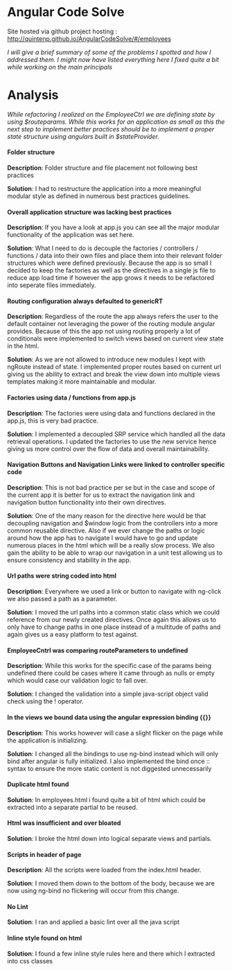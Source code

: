 # Angular Code Solve
Site hosted via github project hosting : http://quintenp.github.io/AngularCodeSolve/#/employees

_I will give a brief summary of some of the problems I spotted and how I addressed them.  I might now have listed everything here I fixed quite a bit while working on the main principals_

# Analysis

_While refactoring I realized on the EmployeeCtrl we are defining state by using $routeparams.  While this works for an application as small as this the next step to implement better practices should be to implement
a proper state structure using angulars built in $stateProvider._

#### Folder structure
**Description**: Folder structure and file placement not following best practices

**Solution**: I had to restructure the application into a more meaningful modular style as defined in numerous best practices guidelines.

#### Overall application structure was lacking best practices
**Description**: If you have a look at app.js you can see all the major modular functionality of the application was set here.  

**Solution**: What I need to do is decouple the factories / controllers / functions / data into their own files and place them into their relevant folder structures which were defined previously. Because the app is so small I decided to keep the factories as well as the directives in a single js file to reduce app load time if however the app grows it needs to be refactored into seperate files immediately.

#### Routing configuration always defaulted to genericRT
**Description**: Regardless of the route the app always refers the user to the default container not leveraging the power of the routing module angular provides.  Because of this the app not using routing properly a lot of conditionals were implemented to switch views based on current view state in the html.  

**Solution**: As we are not allowed to introduce new modules I kept with ngRoute instead of state. I implemented proper routes based on current url giving us the ability to extract and break the view down into multiple views templates making it more maintainable and modular.

#### Factories using data / functions from app.js
**Description**: The factories were using data and functions declared in the app.js, this is very bad practice. 

**Solution**: I implemented a decoupled SRP service which handled all the data retrieval operations.  I updated the factories to use the new service hence giving us more control over the flow of data and overall maintainability.

#### Navigation Buttons and Navigation Links were linked to controller specific code
**Description**: This is not bad practice per se but in the case and scope of the current app it is better for us to extract the navigation link and navigation button functionality into their own directives.

**Solution**: One of the many reason for the directive here would be that decoupling navigation and $window logic from the controllers into a more common reusable directive.  Also if we ever change the paths or logic around how the app has to navigate I would have to go and update numerous places in the html which will be a really slow process.  We also gain the ability to be able to wrap our navigation in a unit test allowing us to ensure consistency and stability in the app. 

#### Url paths were string coded into html
**Description**: Everywhere we used a link or button to navigate with ng-click we also passed a path as a parameter. 

**Solution**: I moved the url paths into a common static class which we could reference from our newly created directives.  Once again this allows us to only have to change paths in one place instead of a multitude of paths and again gives us a easy platform to test against.

#### EmployeeCntrl was comparing routeParameters to undefined
**Description**: While this works for the specific case of the params being undefined there could be cases where it came through as nulls or empty which would case our validation logic to fall over.

**Solution**: I changed the validation into  a simple java-script object valid check using the ! operator.

#### In the views we bound data using the angular expression binding {{}}
**Description**: This works however will case a slight flicker on the page while the application is initializing. 

**Solution**: I changed all the bindings to use ng-bind instead which will only bind after angular is fully initialized.  I also implemented the bind once :: syntax to ensure the more static content is not 
diggested unnecessarily

#### Duplicate html found
**Solution**: In employees.html i found quite a bit of html which could be extracted into a separate partial to be reused.

#### Html was insufficient and over bloated 
**Solution**: I broke the html down into logical separate views and partials. 

#### Scripts in header of page
**Description**: All the scripts were loaded from the index.html header. 

**Solution**: I moved them down to the bottom of the body, because we are now using ng-bind no flickering will occur from this change.

#### No Lint 
**Solution**: I ran and applied a basic lint over all the java script

#### Inline style found on html
**Solution**: I found a few inline style rules here and there which I extracted into css classes

 